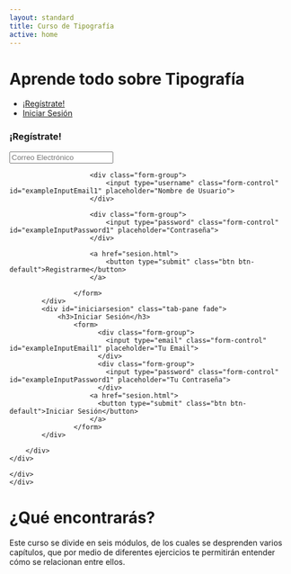 ```yaml
---
layout: standard
title: Curso de Tipografía
active: home
---
```


<div class="jumbotron" id="jumboinicio">
	<div class="container">
		<div class="col-md-6">
			<h1>Aprende todo sobre Tipografía</h1>
		</div>
		<div class="col-md-6">
				<div class="log-tabs">
	    <ul class="nav nav-tabs">
	        <li class="active"><a data-toggle="tab" href="#registrate">¡Regístrate!</a></li>
	        <li><a data-toggle="tab" href="#iniciarsesion">Iniciar Sesión</a></li>
	    </ul>
	    <div class="tab-content" id="log">
	        <div id="registrate" class="tab-pane fade in active">
	            <h3>¡Regístrate!</h3>
	            	<form>
	            		<div class="form-group">
						    <input type="email" class="form-control" id="exampleInputEmail1" placeholder="Correo Electrónico">
						  </div>
						  
						<div class="form-group">
						    <input type="username" class="form-control" id="exampleInputEmail1" placeholder="Nombre de Usuario">
						</div>

						<div class="form-group">
						    <input type="password" class="form-control" id="exampleInputPassword1" placeholder="Contraseña">
						</div>

						<a href="sesion.html">
							<button type="submit" class="btn btn-default">Registrarme</button>
						</a>
						
					</form>
	        </div>
	        <div id="iniciarsesion" class="tab-pane fade">
	            <h3>Iniciar Sesión</h3>
	            	<form>
						  <div class="form-group">
						    <input type="email" class="form-control" id="exampleInputEmail1" placeholder="Tu Email">
						  </div>
						  <div class="form-group">
						    <input type="password" class="form-control" id="exampleInputPassword1" placeholder="Tu Contraseña">
						  </div>
						<a href="sesion.html">
						  <button type="submit" class="btn btn-default">Iniciar Sesión</button>
						</a>
					</form>
	        </div>
	        
	    </div>
	</div>
					
	</div>
	</div>
</div>

<div class="seccion dos" id="seccion-1">
	<div class="container">
		<div class="col-md-6">
			<h1>¿Qué encontrarás?</h1>
			<p>Este curso se divide en seis módulos, de los cuales se desprenden varios capítulos, que por medio de diferentes ejercicios te permitirán entender cómo se relacionan entre ellos.</p>
		</div>
	</div>
</div>
